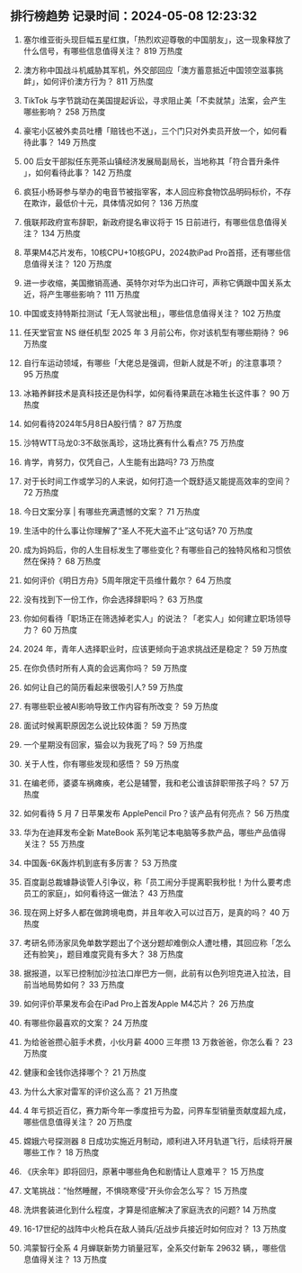 
## 排行榜趋势 记录时间：2024-05-08 12:23:32
  
  1. 塞尔维亚街头现巨幅五星红旗，「热烈欢迎尊敬的中国朋友」，这一现象释放了什么信号，有哪些信息值得关注？ 819 万热度
    
  2. 澳方称中国战斗机威胁其军机，外交部回应「澳方蓄意抵近中国领空滋事挑衅」，如何评价澳方行为？ 811 万热度
    
  3. TikTok 与字节跳动在美国提起诉讼，寻求阻止美「不卖就禁」法案，会产生哪些影响？ 258 万热度
    
  4. 豪宅小区被外卖员吐槽「赔钱也不送」，三个门只对外卖员开放一个，如何看待此事？ 149 万热度
    
  5. 00 后女干部拟任东莞茶山镇经济发展局副局长，当地称其「符合晋升条件 」，如何看待此事？ 142 万热度
    
  6. 疯狂小杨哥参与举办的电音节被指宰客，本人回应称食物饮品明码标价，不存在欺诈，最低价十元，具体情况如何？ 136 万热度
    
  7. 俄联邦政府宣布辞职，新政府提名审议将于 15 日前进行，有哪些信息值得关注？ 134 万热度
    
  8. 苹果M4芯片发布，10核CPU+10核GPU，2024款iPad Pro首搭，还有哪些信息值得关注？ 120 万热度
    
  9. 进一步收缩，美国撤销高通、英特尔对华为出口许可，声称它俩跟中国关系太近，将产生哪些影响？ 111 万热度
    
  10. 中国或支持特斯拉测试「无人驾驶出租」，哪些信息值得关注？ 102 万热度
    
  11. 任天堂官宣 NS 继任机型 2025 年 3 月前公布，你对该机型有哪些期待？ 96 万热度
    
  12. 自行车运动领域，有哪些「大佬总是强调，但新人就是不听」的注意事项？ 95 万热度
    
  13. 冰箱养鲜技术是真科技还是伪科学，如何看待果蔬在冰箱生长这件事？ 90 万热度
    
  14. 如何看待2024年5月8日A股行情？ 87 万热度
    
  15. 沙特WTT马龙0:3不敌张禹珍，这场比赛有什么看点? 75 万热度
    
  16. 肯学，肯努力，仅凭自己，人生能有出路吗? 73 万热度
    
  17. 对于长时间工作或学习的人来说，如何打造一个既舒适又能提高效率的空间？ 72 万热度
    
  18. 今日文案分享 | 有哪些充满遗憾的文案？ 71 万热度
    
  19. 生活中的什么事让你理解了“圣人不死大盗不止”这句话? 70 万热度
    
  20. 成为妈妈后，你的人生目标发生了哪些变化？有哪些自己的独特风格和习惯依然在保持？ 68 万热度
    
  21. 如何评价《明日方舟》5周年限定干员维什戴尔？ 64 万热度
    
  22. 没有找到下一份工作，你会选择辞职吗？ 63 万热度
    
  23. 你如何看待「职场正在筛选掉老实人」的说法？「老实人」如何建立职场领导力？ 60 万热度
    
  24. 2024 年，青年人选择职业时，应该更倾向于追求挑战还是稳定？ 59 万热度
    
  25. 在你负债时所有人真的会远离你吗？ 59 万热度
    
  26. 如何让自己的简历看起来很吸引人? 59 万热度
    
  27. 有哪些职业被AI影响导致工作内容有所改变？ 59 万热度
    
  28. 面试时候离职原因怎么说比较体面？ 59 万热度
    
  29. 一个星期没有回家，猫会以为我死了吗？ 59 万热度
    
  30. 关于人性，你有哪些发现和感悟？ 59 万热度
    
  31. 在编老师，婆婆车祸瘫痪，老公是辅警，我和老公谁该辞职带孩子吗？ 57 万热度
    
  32. 如何看待 5 月 7 日苹果发布 ApplePencil Pro？该产品有何亮点？ 56 万热度
    
  33. 华为在迪拜发布全新 MateBook 系列笔记本电脑等多款产品，哪些产品值得关注？ 55 万热度
    
  34. 中国轰-6K轰炸机到底有多厉害？ 53 万热度
    
  35. 百度副总裁璩静谈管人引争议，称「员工闹分手提离职我秒批！为什么要考虑员工的家庭」，如何看待这一做法？ 43 万热度
    
  36. 现在网上好多人都在做跨境电商，并且年收入可以过百万，是真的吗？ 40 万热度
    
  37. 考研名师汤家凤免单数学题出了个送分题却难倒众人遭吐槽，其回应称「怎么还有脸笑」，题目难度究竟有多大？ 38 万热度
    
  38. 据报道，以军已控制加沙拉法口岸巴方一侧，此前有以色列坦克进入拉法，目前当地局势如何？ 33 万热度
    
  39. 如何评价苹果发布会在iPad Pro上首发Apple M4芯片？ 26 万热度
    
  40. 有哪些你最喜欢的文案？ 24 万热度
    
  41. 为给爸爸攒心脏手术费，小伙月薪 4000 三年攒 13 万救爸爸，你怎么看？ 23 万热度
    
  42. 健康和金钱你选择哪个？ 21 万热度
    
  43. 为什么大家对雷军的评价这么高？ 21 万热度
    
  44. 4 年亏损近百亿，赛力斯今年一季度扭亏为盈，问界车型销量贡献度超九成，哪些信息值得关注？ 20 万热度
    
  45. 嫦娥六号探测器 8 日成功实施近月制动，顺利进入环月轨道飞行，后续将开展哪些工作？ 18 万热度
    
  46. 《庆余年》即将回归，原著中哪些角色和剧情让人意难平？ 15 万热度
    
  47. 文笔挑战：“怡然睡醒，不惧晓寒侵”开头你会怎么写？ 15 万热度
    
  48. 洗烘套装进化到什么程度，才算是彻底解决了家庭洗衣的问题? 14 万热度
    
  49. 16-17世纪的战阵中火枪兵在敌人骑兵/近战步兵接近时如何应对？ 13 万热度
    
  50. 鸿蒙智行全系 4 月蝉联新势力销量冠军，全系交付新车 29632 辆，，哪些信息值得关注？ 13 万热度
    